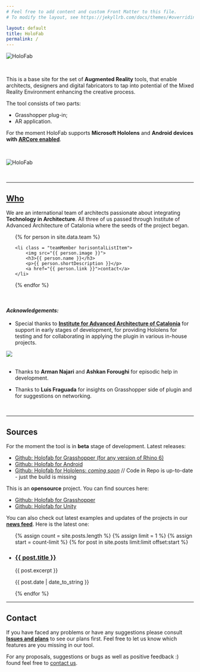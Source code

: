 ```yaml
---
# Feel free to add content and custom Front Matter to this file.
# To modify the layout, see https://jekyllrb.com/docs/themes/#overriding-theme-defaults

layout: default
title: HoloFab
permalink: /
---
```


![HoloFab](<{{ "/assets/images/GSS19-01.png" | prepend: site.baseurl | prepend: site.url }}>)

<br>

This is a base site for the set of **Augmented Reality** tools, that enable architects, designers and digital fabricators to tap into potential of the Mixed Reality Environment enhancing the creative process.

The tool consists of two parts:

- Grasshopper plug-in;
- AR application.

For the moment HoloFab supports **Microsoft Hololens** and **Android devices with [ARCore enabled](https://developers.google.com/ar/discover/supported-devices#android_play)**.

<br>

![HoloFab](<{{ "/assets/images/GSS19-00.jpg" | prepend: site.baseurl | prepend: site.url }}>)

<br>

---

## [Who](<{{ '/about' | prepend: site.baseurl | prepend: site.url }}>)

We are an international team of architects passionate about integrating **Technology in Architecture**. All three of us passed through Institute of Advanced Architecture of Catalonia where the seeds of the project began.

<ul class="team horisontalList">
{% for person in site.data.team %}

    <li class = "teamMember horisontalListItem">
        <img src="{{ person.image }}">
        <h3>{{ person.name }}</h3>
        <p>{{ person.shortDescription }}</p>
        <a href="{{ person.link }}">contact</a>
    </li>

{% endfor %}

</ul>

<br>

#### _Acknowledgements:_

- Special thanks to **[Institute for Advanced Architecture of Catalonia](https://iaac.net/)** for support in early stages of development, for providing Hololens for testing and for collaborating in applying the plugin in various in-house projects.

<div class="smallIconHolder">
<a href="https://iaac.net/"><img src="https://fablabbcn.org/img/logos/logo_partners_iaac.png"></a>
</div>

<br>

- Thanks to **Arman Najari** and **Ashkan Foroughi** for episodic help in development.

- Thanks to **Luis Fraguada** for insights on Grasshopper side of plugin and for suggestions on networking.

<br>

---

## Sources

For the moment the tool is in **beta** stage of development. Latest releases:

- [Github: Holofab for Grasshopper (for any version of Rhino 6)](https://github.com/HoloFab/HoloFab-Grasshopper/tree/master/_CurrentVersion)
- [Github: Holofab for Android](https://github.com/HoloFab/HoloFab-Unity/blob/master/_CurrentVersion/Android/)
- [Github: Holofab for Hololens: _coming soon_]() // Code in Repo is up-to-date - just the build is missing

<!-- For installation instructions go [here](<>). -->

This is an **opensource** project. You can find sources here:

- [Github: Holofab for Grasshopper](https://github.com/HoloFab/HoloFab-Grasshopper)
- [Github: Holofab for Unity](https://github.com/HoloFab/HoloFab-Unity)

<!-- For more detailed documentation go [here](<>). -->

You can also check out latest examples and updates of the projects in our **[news feed](<{{ '/feed' | prepend: site.baseurl | prepend: site.url }}>)**. Here is the latest one:

<ul class="cleanList">
    {% assign count = site.posts.length %}
    {% assign limit = 1 %}
    {% assign start = count-limit %}
    {% for post in site.posts limit:limit offset:start %}
        <li>
            <a href="{{ post.url }}"><h3> {{ post.title }} </h3></a>
            {{ post.excerpt }}
            <p class="right note">{{ post.date | date_to_string }}</p>
        </li>
    {% endfor %}
</ul>

---

## Contact

If you have faced any problems or have any suggestions please consult **[Issues and plans](<{{ '/issues' | prepend: site.baseurl | prepend: site.url }}>)** to see our plans first. Feel free to let us know which features are you missing in our tool.

For any proposals, suggestions or bugs as well as positive feedback :) found feel free to [contact us](<mailto:{{ site.email }}>).
